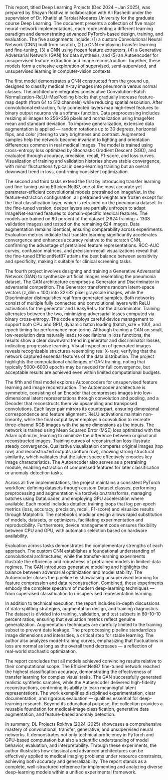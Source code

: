 This report, titled Deep Learning Projects (Dec 2024 – Jan 2025), was prepared by Shayan Rokhva in collaboration with Ali Rashedi under the supervision of Dr. Khatibi at Tarbiat Modares University for the graduate course Deep Learning. The document presents a collection of five major neural-network implementations, each representing a different learning paradigm and demonstrating advanced PyTorch-based design, training, and evaluation. The five assignments include: (1) a custom Convolutional Neural Network (CNN) built from scratch, (2) a CNN employing transfer learning and fine-tuning, (3) a CNN using frozen feature extractors, (4) a Generative Adversarial Network (GAN) for data synthesis, and (5) an Autoencoder for unsupervised feature extraction and image reconstruction. Together, these models form a cohesive exploration of supervised, semi-supervised, and unsupervised learning in computer-vision contexts.

The first model demonstrates a CNN constructed from the ground up, designed to classify medical X-ray images into pneumonia versus normal classes. The architecture integrates consecutive Convolution–Batch Normalization–ReLU–MaxPooling blocks that gradually increase feature-map depth (from 64 to 512 channels) while reducing spatial resolution. After convolutional extraction, fully connected layers map high-level features to binary output neurons via a softmax function. Data preprocessing includes resizing all images to 256×256 pixels and normalization using ImageNet mean and standard deviation. To improve generalization, extensive data augmentation is applied — random rotations up to 30 degrees, horizontal flips, and color jittering to vary brightness and contrast. Augmented samples help the network become invariant to lighting and orientation differences common in real medical images. The model is trained using cross-entropy loss optimized by Stochastic Gradient Descent (SGD), and evaluated through accuracy, precision, recall, F1-score, and loss curves. Visualization of training and validation histories shows stable convergence, with minor fluctuations typical in deep-learning training but an overall downward trend in loss, confirming consistent optimization.

The second and third tasks extend the first by introducing transfer learning and fine-tuning using EfficientNetB7, one of the most accurate yet parameter-efficient convolutional models pretrained on ImageNet. In the feature-extraction configuration, all pretrained weights are frozen except for the final classification layer, which is retrained on the pneumonia dataset. In the fine-tuned version, deeper layers are partially unfrozen to adapt ImageNet-learned features to domain-specific medical features. The models are trained on 80 percent of the dataset (3924 training + 1308 validation images) and tested on the remaining 624 images. Data augmentation remains identical, ensuring comparability across experiments. Evaluation metrics indicate that transfer learning significantly accelerates convergence and enhances accuracy relative to the scratch CNN, confirming the advantage of pretrained feature representations. ROC-AUC curves, confusion matrices, and precision–recall visualizations reveal that the fine-tuned EfficientNetB7 attains the best balance between sensitivity and specificity, making it suitable for clinical screening tasks.

The fourth project involves designing and training a Generative Adversarial Network (GAN) to synthesize artificial images resembling the pneumonia dataset. The GAN architecture comprises a Generator and Discriminator in adversarial competition. The Generator transforms random latent-space vectors (z_dim = 100) into 32×32 pixel grayscale images, while the Discriminator distinguishes real from generated samples. Both networks consist of multiple fully connected and convolutional layers with ReLU activations for the generator and LeakyReLU for the discriminator. Training alternates between the two, minimizing adversarial losses computed via binary cross-entropy. The code employs careful device management to support both CPU and GPU, dynamic batch loading (batch_size = 100), and epoch timing for performance monitoring. Although training a GAN on small, low-resolution data naturally leads to oscillations in loss functions, the results show a clear downward trend in generator and discriminator losses, indicating progressive learning. Visual inspection of generated images reveals recognizable structures resembling real X-rays, verifying that the network captured essential features of the data distribution. The project highlights the computational challenges of GAN training, noting that typically 5000–6000 epochs may be needed for full convergence, but acceptable results are achieved even within limited computational budgets.

The fifth and final model explores Autoencoders for unsupervised feature learning and image reconstruction. The Autoencoder architecture is symmetric, consisting of an Encoder that compresses images into low-dimensional latent representations through convolution and pooling, and a Decoder that reconstructs them via upsampling and transposed convolutions. Each layer pair mirrors its counterpart, ensuring dimensional correspondence and feature alignment. ReLU activations maintain non-linearity, while the final output layer employs a convolution to recreate three-channel RGB images with the same dimensions as the inputs. The network is trained using Mean Squared Error (MSE) loss optimized with the Adam optimizer, learning to minimize the difference between original and reconstructed images. Training curves of reconstruction loss illustrate steady convergence. Qualitative visualization compares original images (top row) and reconstructed outputs (bottom row), showing strong structural similarity, which validates that the latent space effectively encodes key image characteristics. The Autoencoder also serves as a pretraining module, enabling extraction of compressed features for later classification or anomaly-detection tasks.

Across all five implementations, the project maintains a consistent PyTorch workflow: defining datasets through custom Dataset classes, performing preprocessing and augmentation via torchvision.transforms, managing batches using DataLoader, and employing GPU acceleration where available. Each model includes detailed training loops that log per-epoch metrics (loss, accuracy, precision, recall, F1-score) and visualize results through Matplotlib. The notebook’s modular design allows rapid substitution of models, datasets, or optimizers, facilitating experimentation and reproducibility. Furthermore, device management code ensures flexibility between CPU and GPU, with automatic selection based on hardware availability.

Evaluation across tasks demonstrates the complementary strengths of each approach. The custom CNN establishes a foundational understanding of convolutional architectures, while the transfer-learning experiments illustrate the efficiency and robustness of pretrained models in limited-data regimes. The GAN introduces generative modeling and highlights the balance between adversarial optimization and model stability. The Autoencoder closes the pipeline by showcasing unsupervised learning for feature compression and data reconstruction. Combined, these experiments embody the complete spectrum of modern deep-learning techniques — from supervised classification to unsupervised representation learning.

In addition to technical execution, the report includes in-depth discussions of data-splitting strategies, augmentation design, and training diagnostics. The dataset is divided into training, validation, and test subsets in 80–10–10 percent ratios, ensuring that evaluation metrics reflect genuine generalization. Augmentation techniques are carefully limited to the training subset to prevent data leakage. The preprocessing pipeline standardizes image dimensions and intensities, a critical step for stable learning. The author also analyzes model-training curves, emphasizing that fluctuations in loss are normal as long as the overall trend decreases — a reflection of real-world stochastic optimization.

The report concludes that all models achieved convincing results relative to their computational scope. The EfficientNetB7 fine-tuned network reached the highest classification accuracy, demonstrating the effectiveness of transfer learning for complex visual tasks. The GAN successfully generated realistic synthetic samples, while the Autoencoder delivered high-fidelity reconstructions, confirming its ability to learn meaningful latent representations. The work exemplifies disciplined experimentation, clear documentation, and rigorous evaluation — qualities essential for deep-learning research. Beyond its educational purpose, the collection provides a reusable foundation for medical-image classification, generative data augmentation, and feature-based anomaly detection.

In summary, DL Projects Rokhva (2024–2025) showcases a comprehensive mastery of convolutional, transfer, generative, and unsupervised neural networks. It demonstrates not only technical proficiency in PyTorch and GPU-based computation but also a scientific understanding of model behavior, evaluation, and interpretability. Through these experiments, the author illustrates how classical and advanced architectures can be effectively applied to medical imaging problems under resource constraints, achieving both accuracy and generalizability. The report stands as a complete, well-structured reference for implementing and analyzing diverse deep-learning models within a unified experimental framework.
